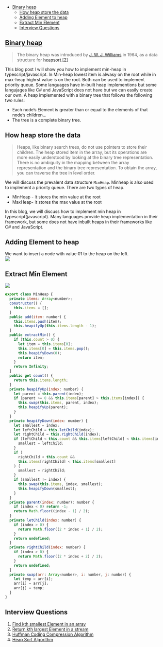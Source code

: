 - [Binary heap](https://www.blogger.com/blog/post/edit/6673695286148904603/654739943086543692#)
    -   [How heap store the data](https://www.blogger.com/blog/post/edit/6673695286148904603/654739943086543692#)
    -   [Adding Element to heap](https://www.blogger.com/blog/post/edit/6673695286148904603/654739943086543692#)
    -   [Extract Min Element](https://www.blogger.com/blog/post/edit/6673695286148904603/654739943086543692#)
    -   [Interview Questions](https://www.blogger.com/blog/post/edit/6673695286148904603/654739943086543692#)

## [Binary heap](https://www.blogger.com/blog/post/edit/6673695286148904603/654739943086543692#)

> The binary heap was introduced by  [J. W. J. Williams](https://www.blogger.com/blog/post/edit/6673695286148904603/654739943086543692#)  in 1964, as a data structure for  [heapsort](https://www.blogger.com/blog/post/edit/6673695286148904603/654739943086543692# "Heapsort").[[2]](https://www.blogger.com/blog/post/edit/6673695286148904603/654739943086543692#)

This blog post I will show you how to implement min-heap in typescript/javascript. In Min-heap lowest item is alwasy on the root while in max-heap highrst value is on the root. Both can be used to implement priority queue. Some languages have in-built heap implementions but some langujages like C# and JavaScript does not have but we can easily create our own.
A heap implemented with a binary tree that follows the following two rules:

-   Each node’s Element is greater than or equal to the elements of that node’s children…
-   The tree is a complete binary tree.

## How heap store the data

> Heaps, like binary search trees, do not use pointers to store their children. The heap stored item in the array, but its operations are more easily understood by looking at the binary tree representation. There is no ambiguity in the mapping between the array representation and the binary tree representation. To obtain the array, you can traverse the tree in level order.

We will discuss the prevalent data structure  `MinHeap`. Minheap is also used to implement a priority queue. There are two types of heap.

-   MinHeap - It stores the min value at the root
-   MaxHeap- It stores the max value at the root

In this blog, we will discuss how to implement min heap in typescript(javascript). Many languages provide heap implementation in their framework, but some does not have inbuilt heaps in their frameworks like C# and JavaScript.

## Adding Element to heap

We want to insert a node with value 01 to the heap on the left.  
![](https://1.bp.blogspot.com/-jCOquWhq_GU/YKx08nEOaQI/AAAAAAAAOqo/xJYmhkVZkO4R6uOO8K31-riTSnQo6xBOQCLcBGAsYHQ/w640-h326/insert.gif)

## Extract Min Element

![](https://1.bp.blogspot.com/-oRjjnjB4CWs/YKx08u5xWlI/AAAAAAAAOqk/p4s3rrSBWjk5DcWp9Lbfk-BRCHbnfPugQCLcBGAsYHQ/w640-h326/delete.gif)

```javascript
export class MinHeap {
  private items: Array<number>;
  constructor() {
    this.items = [];
  }
  public add(item: number) {
    this.items.push(item);
    this.heapifyUp(this.items.length - 1);
  }
  public extractMin() {
    if (this.count > 0) {
      let item = this.items[0];
      this.items[0] = this.items.pop();
      this.heapifyDown(0);
      return item;
    }
    return Infinity;
  }
  public get count() {
    return this.items.length;
  }
  private heapifyUp(index: number) {
    let parent = this.parent(index);
    if (parent >= 0 && this.items[parent] > this.items[index]) {
      this.swap(this.items, parent, index);
      this.heapifyUp(parent);
    }
  }
  private heapifyDown(index: number) {
    let smallest = index;
    let leftChild = this.letChild(index);
    let rightChild = this.rightChild(index);
    if (leftChild < this.count && this.items[leftChild] < this.items[index]) {
      smallest = leftChild;
    }
    if (
      rightChild < this.count &&
      this.items[rightChild] < this.items[smallest]
    ) {
      smallest = rightChild;
    }
    if (smallest != index) {
      this.swap(this.items, index, smallest);
      this.heapifyDown(smallest);
    }
  }
  private parent(index: number): number {
    if (index < 0) return -1;
    return Math.floor((index - 1) / 2);
  }
  private letChild(index: number) {
    if (index > 0) {
      return Math.floor((2 * index + 1) / 2);
    }
    return undefined;
  }
  private rightChild(index: number) {
    if (index > 0) {
      return Math.floor((2 * index + 2) / 2);
    }
    return undefined;
  }
  private swap(arr: Array<number>, i: number, j: number) {
    let temp = arr[i];
    arr[i] = arr[j];
    arr[j] = temp;
  }
}

```

## Interview Questions

1.  [Find kth smallest Element in an array](https://www.blogger.com/blog/post/edit/6673695286148904603/654739943086543692#)
2.  [Return kth largest Element in a stream](https://www.blogger.com/blog/post/edit/6673695286148904603/654739943086543692#)
3.  [Huffman Coding Compression Algorithm](https://www.blogger.com/blog/post/edit/6673695286148904603/654739943086543692#)
4.  [Heap Sort Algorithm](https://www.blogger.com/blog/post/edit/6673695286148904603/654739943086543692#)
<!--stackedit_data:
eyJoaXN0b3J5IjpbNzczNDEwOTkyXX0=
-->